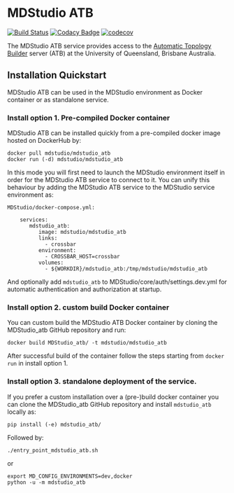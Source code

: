 # MDStudio ATB

[![Build Status](https://travis-ci.org/MD-Studio/MDStudio_ATB.svg?branch=master)](https://travis-ci.org/MD-Studio/MDStudio_ATB)
[![Codacy Badge](https://api.codacy.com/project/badge/Grade/697c033fd7674ecea28c089150a25dfa)](https://www.codacy.com/app/marcvdijk/MDStudio_ATB?utm_source=github.com&amp;utm_medium=referral&amp;utm_content=MD-Studio/MDStudio_ATB&amp;utm_campaign=Badge_Grade)
[![codecov](https://codecov.io/gh/MD-Studio/MDStudio_ATB/branch/master/graph/badge.svg)](https://codecov.io/gh/MD-Studio/MDStudio_ATB)

The MDStudio ATB service provides access to the [Automatic Topology Builder](https://atb.uq.edu.au) server (ATB) at the 
University of Queensland, Brisbane Australia.

## Installation Quickstart
MDStudio ATB can be used in the MDStudio environment as Docker container or as standalone service.

### Install option 1. Pre-compiled Docker container
MDStudio ATB can be installed quickly from a pre-compiled docker image hosted on DockerHub by:

    docker pull mdstudio/mdstudio_atb
    docker run (-d) mdstudio/mdstudio_atb

In this mode you will first need to launch the MDStudio environment itself in order for the MDStudio ATB service to 
connect to it. You can unify this behaviour by adding the MDStudio ATB service to the MDStudio service environment as:

    MDStudio/docker-compose.yml:
        
        services:
           mdstudio_atb:
              image: mdstudio/mdstudio_atb
              links:
                - crossbar
              environment:
                - CROSSBAR_HOST=crossbar
              volumes:
                - ${WORKDIR}/mdstudio_atb:/tmp/mdstudio/mdstudio_atb

And optionally add `mdstudio_atb` to MDStudio/core/auth/settings.dev.yml for automatic authentication and 
authorization at startup.

### Install option 2. custom build Docker container
You can custom build the MDStudio ATB Docker container by cloning the MDStudio_atb GitHub repository and run:

    docker build MDStudio_atb/ -t mdstudio/mdstudio_atb
    
After successful build of the container follow the steps starting from `docker run` in install option 1.

### Install option 3. standalone deployment of the service.
If you prefer a custom installation over a (pre-)build docker container you can clone the MDStudio_atb GitHub
repository and install `mdstudio_atb` locally as:

    pip install (-e) mdstudio_atb/

Followed by:

    ./entry_point_mdstudio_atb.sh
    
or

    export MD_CONFIG_ENVIRONMENTS=dev,docker
    python -u -m mdstudio_atb
